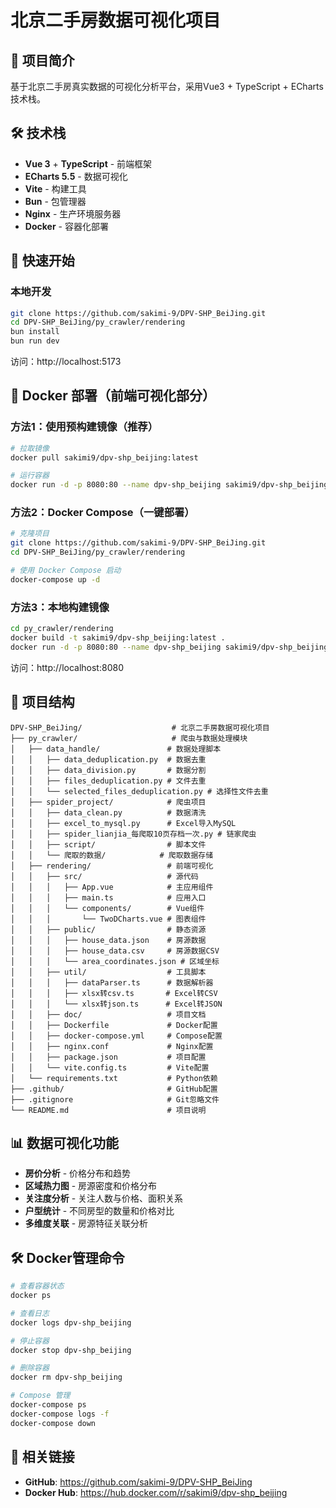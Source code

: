 # 北京二手房数据可视化项目

## 📝 项目简介

基于北京二手房真实数据的可视化分析平台，采用Vue3 + TypeScript + ECharts技术栈。

## 🛠️ 技术栈

- **Vue 3** + **TypeScript** - 前端框架
- **ECharts 5.5** - 数据可视化
- **Vite** - 构建工具  
- **Bun** - 包管理器
- **Nginx** - 生产环境服务器
- **Docker** - 容器化部署

## 🚀 快速开始

### 本地开发
```bash
git clone https://github.com/sakimi-9/DPV-SHP_BeiJing.git
cd DPV-SHP_BeiJing/py_crawler/rendering
bun install
bun run dev
```
访问：http://localhost:5173

## 🐳 Docker 部署（前端可视化部分）

### 方法1：使用预构建镜像（推荐）
```bash
# 拉取镜像
docker pull sakimi9/dpv-shp_beijing:latest

# 运行容器
docker run -d -p 8080:80 --name dpv-shp_beijing sakimi9/dpv-shp_beijing:latest
```

### 方法2：Docker Compose（一键部署）
```bash
# 克隆项目
git clone https://github.com/sakimi-9/DPV-SHP_BeiJing.git
cd DPV-SHP_BeiJing/py_crawler/rendering

# 使用 Docker Compose 启动
docker-compose up -d
```

### 方法3：本地构建镜像
```bash
cd py_crawler/rendering
docker build -t sakimi9/dpv-shp_beijing:latest .
docker run -d -p 8080:80 --name dpv-shp_beijing sakimi9/dpv-shp_beijing:latest
```

访问：http://localhost:8080

## 📁 项目结构
```
DPV-SHP_BeiJing/                    # 北京二手房数据可视化项目
├── py_crawler/                     # 爬虫与数据处理模块
│   ├── data_handle/               # 数据处理脚本
│   │   ├── data_deduplication.py  # 数据去重
│   │   ├── data_division.py       # 数据分割
│   │   ├── files_deduplication.py # 文件去重
│   │   └── selected_files_deduplication.py # 选择性文件去重
│   ├── spider_project/            # 爬虫项目
│   │   ├── data_clean.py          # 数据清洗
│   │   ├── excel_to_mysql.py      # Excel导入MySQL
│   │   ├── spider_lianjia_每爬取10页存档一次.py # 链家爬虫
│   │   ├── script/                # 脚本文件
│   │   └── 爬取的数据/            # 爬取数据存储
│   ├── rendering/                 # 前端可视化
│   │   ├── src/                   # 源代码
│   │   │   ├── App.vue            # 主应用组件
│   │   │   ├── main.ts            # 应用入口
│   │   │   └── components/        # Vue组件
│   │   │       └── TwoDCharts.vue # 图表组件
│   │   ├── public/                # 静态资源
│   │   │   ├── house_data.json    # 房源数据
│   │   │   ├── house_data.csv     # 房源数据CSV
│   │   │   └── area_coordinates.json # 区域坐标
│   │   ├── util/                  # 工具脚本
│   │   │   ├── dataParser.ts      # 数据解析器
│   │   │   ├── xlsx转csv.ts       # Excel转CSV
│   │   │   └── xlsx转json.ts      # Excel转JSON
│   │   ├── doc/                   # 项目文档
│   │   ├── Dockerfile             # Docker配置
│   │   ├── docker-compose.yml     # Compose配置
│   │   ├── nginx.conf             # Nginx配置
│   │   ├── package.json           # 项目配置
│   │   └── vite.config.ts         # Vite配置
│   └── requirements.txt           # Python依赖
├── .github/                       # GitHub配置
├── .gitignore                     # Git忽略文件
└── README.md                      # 项目说明
```

## 📊 数据可视化功能

- **房价分析** - 价格分布和趋势
- **区域热力图** - 房源密度和价格分布  
- **关注度分析** - 关注人数与价格、面积关系
- **户型统计** - 不同房型的数量和价格对比
- **多维度关联** - 房源特征关联分析

## 🛠️ Docker管理命令

```bash
# 查看容器状态
docker ps

# 查看日志
docker logs dpv-shp_beijing

# 停止容器
docker stop dpv-shp_beijing

# 删除容器  
docker rm dpv-shp_beijing

# Compose 管理
docker-compose ps
docker-compose logs -f
docker-compose down
```

## 🔗 相关链接

- **GitHub**: https://github.com/sakimi-9/DPV-SHP_BeiJing
- **Docker Hub**: https://hub.docker.com/r/sakimi9/dpv-shp_beijing
